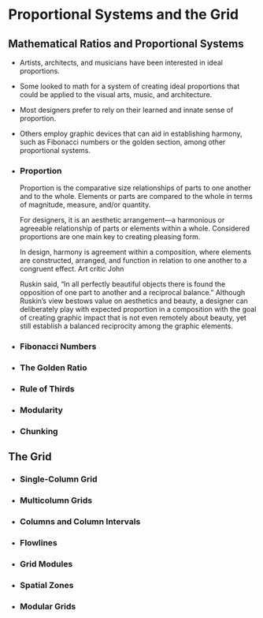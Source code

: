 # Proportional Systems and the Grid
## Mathematical Ratios and Proportional Systems
- Artists, architects, and musicians have been interested in ideal proportions. 
- Some looked to math for a system of creating ideal proportions that could be applied to the visual arts, music, and architecture.
- Most designers prefer to rely on their learned and innate sense
of proportion. 
- Others employ graphic devices that can aid in establishing harmony, such as Fibonacci numbers or the golden section, among other proportional systems.
- ### Proportion
    Proportion is the comparative size relationships of parts to
    one another and to the whole. Elements or parts are compared
    to the whole in terms of magnitude, measure, and/or quantity.

    For designers, it is an aesthetic arrangement—a harmonious or
    agreeable relationship of parts or elements within a whole. Considered proportions are one main key to creating pleasing
    form.

    In design, harmony is agreement within a composition, where elements are constructed, arranged, and function in relation to one another to a congruent effect. Art critic John

    Ruskin said, “In all perfectly beautiful objects there is found the opposition of one part to another and a reciprocal balance.” Although Ruskin’s view bestows value on aesthetics and beauty, a designer can deliberately play with expected proportion in a composition with the goal of creating graphic impact that is not even remotely about beauty, yet still establish a balanced reciprocity among the graphic elements.
- ### Fibonacci Numbers
- ### The Golden Ratio
- ### Rule of Thirds
- ### Modularity
- ### Chunking
## The Grid
- ### Single-Column Grid
- ### Multicolumn Grids
- ### Columns and Column Intervals
- ### Flowlines
- ### Grid Modules
- ### Spatial Zones
- ### Modular Grids

